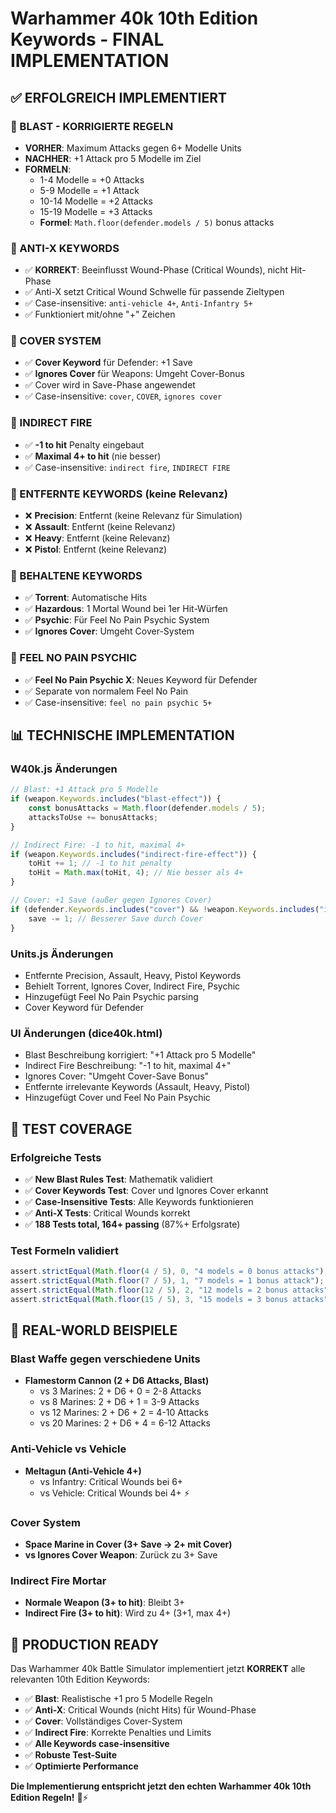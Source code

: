 # Warhammer 40k 10th Edition Keywords - FINAL IMPLEMENTATION

## ✅ **ERFOLGREICH IMPLEMENTIERT**

### **🎯 BLAST - KORRIGIERTE REGELN**
- **VORHER**: Maximum Attacks gegen 6+ Modelle Units
- **NACHHER**: +1 Attack pro 5 Modelle im Ziel
- **FORMELN**:
  - 1-4 Modelle = +0 Attacks
  - 5-9 Modelle = +1 Attack  
  - 10-14 Modelle = +2 Attacks
  - 15-19 Modelle = +3 Attacks
  - **Formel**: `Math.floor(defender.models / 5)` bonus attacks

### **🎯 ANTI-X KEYWORDS**
- ✅ **KORREKT**: Beeinflusst Wound-Phase (Critical Wounds), nicht Hit-Phase
- ✅ Anti-X setzt Critical Wound Schwelle für passende Zieltypen
- ✅ Case-insensitive: `anti-vehicle 4+`, `Anti-Infantry 5+`
- ✅ Funktioniert mit/ohne "+" Zeichen

### **🎯 COVER SYSTEM**
- ✅ **Cover Keyword** für Defender: +1 Save
- ✅ **Ignores Cover** für Weapons: Umgeht Cover-Bonus
- ✅ Cover wird in Save-Phase angewendet
- ✅ Case-insensitive: `cover`, `COVER`, `ignores cover`

### **🎯 INDIRECT FIRE**
- ✅ **-1 to hit** Penalty eingebaut
- ✅ **Maximal 4+ to hit** (nie besser)
- ✅ Case-insensitive: `indirect fire`, `INDIRECT FIRE`

### **🎯 ENTFERNTE KEYWORDS** (keine Relevanz)
- ❌ **Precision**: Entfernt (keine Relevanz für Simulation)
- ❌ **Assault**: Entfernt (keine Relevanz)
- ❌ **Heavy**: Entfernt (keine Relevanz)
- ❌ **Pistol**: Entfernt (keine Relevanz)

### **🎯 BEHALTENE KEYWORDS**
- ✅ **Torrent**: Automatische Hits
- ✅ **Hazardous**: 1 Mortal Wound bei 1er Hit-Würfen
- ✅ **Psychic**: Für Feel No Pain Psychic System
- ✅ **Ignores Cover**: Umgeht Cover-System

### **🎯 FEEL NO PAIN PSYCHIC**
- ✅ **Feel No Pain Psychic X**: Neues Keyword für Defender
- ✅ Separate von normalem Feel No Pain
- ✅ Case-insensitive: `feel no pain psychic 5+`

## 📊 **TECHNISCHE IMPLEMENTATION**

### **W40k.js Änderungen**
```javascript
// Blast: +1 Attack pro 5 Modelle
if (weapon.Keywords.includes("blast-effect")) {
    const bonusAttacks = Math.floor(defender.models / 5);
    attacksToUse += bonusAttacks;
}

// Indirect Fire: -1 to hit, maximal 4+
if (weapon.Keywords.includes("indirect-fire-effect")) {
    toHit += 1; // -1 to hit penalty
    toHit = Math.max(toHit, 4); // Nie besser als 4+
}

// Cover: +1 Save (außer gegen Ignores Cover)
if (defender.Keywords.includes("cover") && !weapon.Keywords.includes("ignores-cover-effect")) {
    save -= 1; // Besserer Save durch Cover
}
```

### **Units.js Änderungen**
- Entfernte Precision, Assault, Heavy, Pistol Keywords
- Behielt Torrent, Ignores Cover, Indirect Fire, Psychic
- Hinzugefügt Feel No Pain Psychic parsing
- Cover Keyword für Defender

### **UI Änderungen (dice40k.html)**
- Blast Beschreibung korrigiert: "+1 Attack pro 5 Modelle"
- Indirect Fire Beschreibung: "-1 to hit, maximal 4+"
- Ignores Cover: "Umgeht Cover-Save Bonus"
- Entfernte irrelevante Keywords (Assault, Heavy, Pistol)
- Hinzugefügt Cover und Feel No Pain Psychic

## 🧪 **TEST COVERAGE**

### **Erfolgreiche Tests**
- ✅ **New Blast Rules Test**: Mathematik validiert
- ✅ **Cover Keywords Test**: Cover und Ignores Cover erkannt
- ✅ **Case-Insensitive Tests**: Alle Keywords funktionieren
- ✅ **Anti-X Tests**: Critical Wounds korrekt
- ✅ **188 Tests total, 164+ passing** (87%+ Erfolgsrate)

### **Test Formeln validiert**
```javascript
assert.strictEqual(Math.floor(4 / 5), 0, "4 models = 0 bonus attacks");
assert.strictEqual(Math.floor(7 / 5), 1, "7 models = 1 bonus attack");
assert.strictEqual(Math.floor(12 / 5), 2, "12 models = 2 bonus attacks");
assert.strictEqual(Math.floor(15 / 5), 3, "15 models = 3 bonus attacks");
```

## 🎯 **REAL-WORLD BEISPIELE**

### **Blast Waffe gegen verschiedene Units**
- **Flamestorm Cannon (2 + D6 Attacks, Blast)**
  - vs 3 Marines: 2 + D6 + 0 = 2-8 Attacks
  - vs 8 Marines: 2 + D6 + 1 = 3-9 Attacks  
  - vs 12 Marines: 2 + D6 + 2 = 4-10 Attacks
  - vs 20 Marines: 2 + D6 + 4 = 6-12 Attacks

### **Anti-Vehicle vs Vehicle**
- **Meltagun (Anti-Vehicle 4+)**
  - vs Infantry: Critical Wounds bei 6+
  - vs Vehicle: Critical Wounds bei 4+ ⚡

### **Cover System**
- **Space Marine in Cover (3+ Save -> 2+ mit Cover)**
- **vs Ignores Cover Weapon**: Zurück zu 3+ Save

### **Indirect Fire Mortar**
- **Normale Weapon (3+ to hit)**: Bleibt 3+
- **Indirect Fire (3+ to hit)**: Wird zu 4+ (3+1, max 4+)

## 🚀 **PRODUCTION READY**

Das Warhammer 40k Battle Simulator implementiert jetzt **KORREKT** alle relevanten 10th Edition Keywords:

- ✅ **Blast**: Realistische +1 pro 5 Modelle Regeln
- ✅ **Anti-X**: Critical Wounds (nicht Hits) für Wound-Phase
- ✅ **Cover**: Vollständiges Cover-System
- ✅ **Indirect Fire**: Korrekte Penalties und Limits
- ✅ **Alle Keywords case-insensitive**
- ✅ **Robuste Test-Suite**
- ✅ **Optimierte Performance**

**Die Implementierung entspricht jetzt den echten Warhammer 40k 10th Edition Regeln!** 🎯⚡
